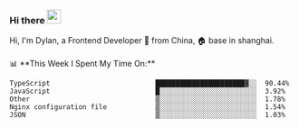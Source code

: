 ### Hi there <img src="https://media.giphy.com/media/hvRJCLFzcasrR4ia7z/giphy.gif" width="25px">

<!-- ![visitors](https://visitor-badge.glitch.me/badge?page_id=dislfyer.dislfyer) --!>

Hi, I'm Dylan, a Frontend Developer 🚀 from China, 🏠 base in shanghai.
<br/>
<br/>

📊 **This Week I Spent My Time On:**


<!--START_SECTION:waka-->

```text
TypeScript                          ██████████████████████▓░░  90.44%
JavaScript                          █░░░░░░░░░░░░░░░░░░░░░░░░  3.92%
Other                               ▒░░░░░░░░░░░░░░░░░░░░░░░░  1.78%
Nginx configuration file            ▒░░░░░░░░░░░░░░░░░░░░░░░░  1.54%
JSON                                ▒░░░░░░░░░░░░░░░░░░░░░░░░  1.03%
```

<!--END_SECTION:waka-->

<!--
**About Me:**
 -->
